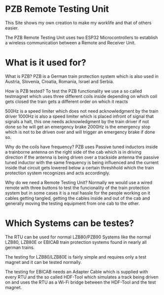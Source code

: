 # PZB Remote Testing Unit

This Site shows my own creation to make my worklife and that of others easier.

The PZB Remote Testing Unit uses two ESP32 Microcontrollers to establish a wireless communication between a Remote and Receiver Unit.
# What is it used for?
What is PZB?
PZB is a German train protection system which is also used in Austria, Slovenia, Croatia, Romania, Israel and Serbia.

How is PZB tested?
To test the PZB functionality we use a so called testmagnet which uses three different coils inside depending on which coil gets closed the train gets a different order on which it reacts

500Hz is a speed limiter which does not need acknowledgment by the train driver
1000Hz is also a speed limiter which is placed infront of signal that signals a halt, this one needs acknowledgment by the train driver if not done so he will get an emergency brake
2000Hz is the emergency stop which is not to be driven over and will trigger an emergency brake if done so.

Why do the coils have frequency?
PZB uses Passive tuned inductors inside a trainborne antenna on the right side of the cab which is in driving direction if the antenna is being driven over a trackside antenna the passive tuned inductor
with the same frequency is being influenced and the current inside that circuit gets lowered below a certain threshhold which the train protection system recognizes and acts accordingly.

Why do we need a Remote Testing Unit?
Normally we would use a wired remote with three buttons to test the funcionality of the train protection system but in some cases it is a real hassle for the people working on it
cables getting tangled, getting the cables inside and out of the cab and generally moving the testing equipment from one cab to the other.

# Which Systems can be testes?

The RTU can be used for normal LZB80/PZB90 Systems like the normal LZB80, LZB80E or EBICAB train protection systems found in nearly all german trains.

The testing for LZB80/LZB80E is fairly simple and requires only a test magnet and it can be tested normally.

The testing for EBICAB needs an Adapter Cable which is supplied with every RTU and the so called HDF-Tool which
simulates a track being driven on and uses the RTU as a Wi-Fi bridge between the HDF-Tool and the test magnet.
